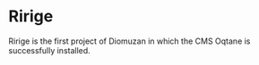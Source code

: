 # Ririge
Ririge is the first project of Diomuzan in which the CMS Oqtane is successfully installed.
